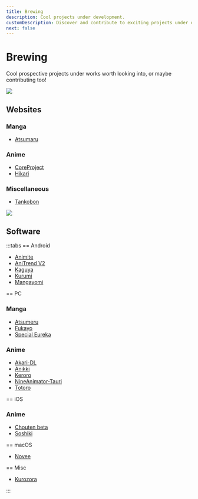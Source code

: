 ```yaml
---
title: Brewing
description: Cool projects under development.
customDescription: Discover and contribute to exciting projects under development! Enhance your manga and anime experience with these upcoming websites and software.
next: false
---
```

# Brewing
Cool prospective projects under works worth looking into, or maybe contributing too!
<br>

![](/banner/sites.png)

## Websites

### Manga
- [Atsumaru](https://atsu.moe/) <Badge type="info" icon="i-octicon-mark-github" text="Github" link="https://github.com/TheUndo/Atsumaru" /><Badge type="info" text="Mangasee" />

### Anime
- [CoreProject](https://coreproject.moe/anime) <Badge type="info" icon="i-octicon-mark-github" text="Github" link="https://github.com/baseplate-admin/CoreProject" />
- [Hikari](https://hikari-anime.com/) 

### Miscellaneous
- [Tankobon](https://tankobon.net/) <Badge type="info" icon="i-octicon-mark-github" text="Github" link="https://github.com/crxssed7/tankobon" />


![](/banner/software.png)

## Software

:::tabs
== Android

- [Animite](https://github.com/imashnake0/Animite)
- [AniTrend V2](https://github.com/AniTrend/anitrend-v2)
- [Kaguya](https://github.com/hoangvu12/kaguya-app/)
- [Kurumi](https://play.google.com/store/apps/details?id=com.subrotokumar.kurumi)
- [Mangayomi](https://github.com/kodjodevf/mangayomi)

== PC

### Manga
- [Atsumeru](https://github.com/AtsumeruDev/Atsumeru) <Badge type="info" icon="i-octicon-globe" text="Web" link="https://atsumeru.xyz/" />
- [Fukayo](https://github.com/JiPaix/Fukayo/)
- [Special Eureka](https://github.com/tonymushah/special-eureka)

### Anime
- [Akari-DL](https://github.com/keisanng/akari-dl/)
- [Anikki](https://github.com/Kylart/Anikki)
- [Keroro](https://github.com/hotsno/keroro)
- [NineAnimator-Tauri](https://github.com/Layendan/NineAnimator-Tauri)
- [Totoro](https://github.com/insomniachi/Totoro)


== iOS

### Anime
- [Chouten beta](https://testflight.apple.com/join/Cg1rAPB8)
- [Soshiki](https://github.com/soshikimoe/soshiki-ios)

== macOS

- [Novee](https://github.com/ZhichGaming/Novee)

== Misc
- [Kurozora](https://kurozora.app/welcome) <Badge type="tip" icon="i-logos-apple-app-store" text="iOS" link="https://github.com/Kurozora/kurozora-app" /><Badge type="tip" icon="i-logos-android-icon" text="Android" link="https://github.com/Kurozora/kurozora-android" /><Badge type="tip" icon="i-logos-firefox" text="Firefox" link="https://addons.mozilla.org/en-US/firefox/addon/anime-watch-parties/" /><Badge type="tip" icon="i-logos-discord-icon" text="Discord" link="https://github.com/Kurozora/kurozora-discord-bot" />

:::
